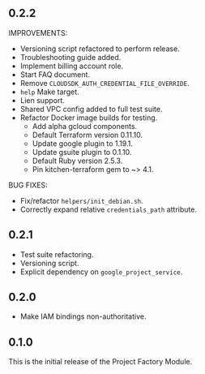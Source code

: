 ## 0.2.2

IMPROVEMENTS:

- Versioning script refactored to perform release.
- Troubleshooting guide added.
- Implement billing account role.
- Start FAQ document.
- Remove `CLOUDSDK_AUTH_CREDENTIAL_FILE_OVERRIDE`.
- `help` Make target.
- Lien support.
- Shared VPC config added to full test suite.
- Refactor Docker image builds for testing.
  - Add alpha gcloud components.
  - Default Terraform version 0.11.10.
  - Update google plugin to 1.19.1.
  - Update gsuite plugin to 0.1.10.
  - Default Ruby version 2.5.3.
  - Pin kitchen-terraform gem to ~> 4.1.

BUG FIXES:

- Fix/refactor `helpers/init_debian.sh`.
- Correctly expand relative `credentials_path` attribute.

## 0.2.1

- Test suite refactoring.
- Versioning script.
- Explicit dependency on `google_project_service`.

## 0.2.0

- Make IAM bindings non-authoritative.

## 0.1.0

This is the initial release of the Project Factory Module.
